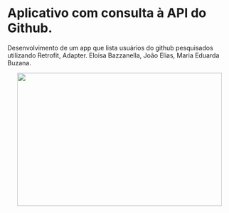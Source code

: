 # Aplicativo com consulta à API do Github.
Desenvolvimento de um app que lista usuários do github pesquisados utilizando Retrofit, Adapter.
Eloisa Bazzanella, João Elias, Maria Eduarda Buzana.
<p align="center">
  <img width="460" height="300" src="src/toReadme/gifAppGithub.gif">
</p>
  
